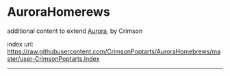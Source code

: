 # AuroraHomerews
additional content to extend [Aurora](https://aurorabuilder.com/), by Crimson

index url: https://raw.githubusercontent.com/CrimsonPoptarts/AuroraHomebrews/master/user-CrimsonPoptarts.index

---
